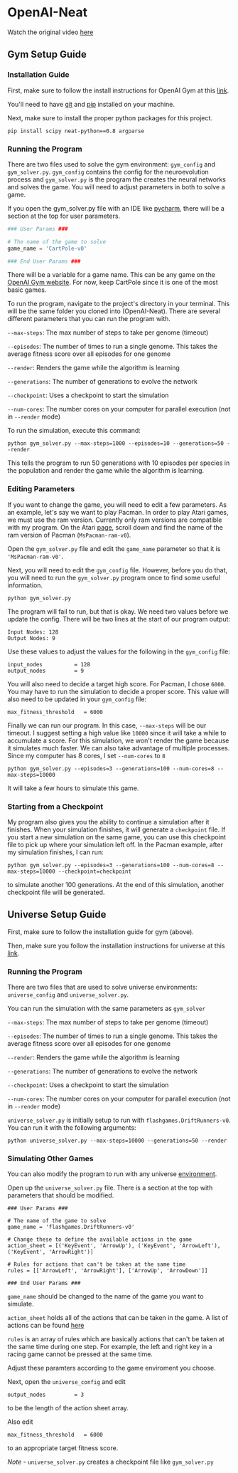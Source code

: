 # OpenAI-Neat

Watch the original video [here](https://youtu.be/o1_SkiEAjmA)

## Gym Setup Guide

### Installation Guide
First, make sure to follow the install instructions for OpenAI Gym at this [link](https://gym.openai.com/docs).

You'll need to have [git](https://git-scm.com/book/en/v2/Getting-Started-Installing-Git) and [pip](https://pip.pypa.io/en/stable/installing/) installed on your machine.

Next, make sure to install the proper python packages for this project.
```shell
pip install scipy neat-python==0.8 argparse
```

### Running the Program

There are two files used to solve the gym environment: `gym_config` and `gym_solver.py`. `gym_config` contains the config for the neuroevolution process and `gym_solver.py` is the program the creates the neural networks and solves the game. You will need to adjust parameters in both to solve a game. 

If you open the gym_solver.py file with an IDE like [pycharm](https://www.jetbrains.com/pycharm/), there will be a section at the top for user parameters. 

```python
### User Params ###

# The name of the game to solve
game_name = 'CartPole-v0'

### End User Params ###
```

There will be a variable for a game name. This can be any game on the [OpenAI Gym website](https://gym.openai.com/envs). For now, keep CartPole since it is one of the most basic games.

To run the program, navigate to the project's directory in your terminal. This will be the same folder you cloned into (OpenAI-Neat). There are several different parameters that you can run the program with.

`--max-steps`: The max number of steps to take per genome (timeout)

`--episodes`: The number of times to run a single genome. This takes the average fitness score over all episodes for one genome

`--render`: Renders the game while the algorithm is learning

`--generations`: The number of generations to evolve the network

`--checkpoint`: Uses a checkpoint to start the simulation

`--num-cores`: The number cores on your computer for parallel execution (not in `--render` mode)

To run the simulation, execute this command:

```shell
python gym_solver.py --max-steps=1000 --episodes=10 --generations=50 --render
```
This tells the program to run 50 generations with 10 episodes per species in the population and render the game while the algorithm is learning. 

### Editing Parameters
If you want to change the game, you will need to edit a few parameters. As an example, let's say we want to play Pacman. In order to play Atari games, we must use the ram version. Currently only ram versions are compatible with my program. On the Atari [page](https://gym.openai.com/envs#atari), scroll down and find the name of the ram version of Pacman (`MsPacman-ram-v0`).

Open the `gym_solver.py` file and edit the `game_name` parameter so that it is `'MsPacman-ram-v0'`. 

Next, you will need to edit the `gym_config` file. However, before you do that, you will need to run the `gym_solver.py` program once to find some useful information.

```shell
python gym_solver.py
```

The program will fail to run, but that is okay. We need two values before we update the config. 
There will be two lines at the start of our program output:

```
Input Nodes: 128
Output Nodes: 9
```

Use these values to adjust the values for the following in the `gym_config` file:

```
input_nodes          = 128
output_nodes         = 9
```

You will also need to decide a target high score. For Pacman, I chose `6000`. You may have to run the simulation to decide a proper score. This value will also need to be updated in your `gym_config` file:

```
max_fitness_threshold   = 6000
```

Finally we can run our program. In this case, `--max-steps` will be our timeout. I suggest setting a high value like `10000` since it will take a while to accumulate a score. For this simulation, we won't render the game because it simulates much faster. We can also take advantage of multiple processes. Since my computer has 8 cores, I set `--num-cores` to `8`

```
python gym_solver.py --episodes=3 --generations=100 --num-cores=8 --max-steps=10000
```

It will take a few hours to simulate this game.

### Starting from a Checkpoint

My program also gives you the ability to continue a simulation after it finishes. When your simulation finishes, it will generate a `checkpoint` file. If you start a new simulation on the same game, you can use this checkpoint file to pick up where your simulation left off. In the Pacman example, after my simulation finishes, I can run:

```
python gym_solver.py --episodes=3 --generations=100 --num-cores=8 --max-steps=10000 --checkpoint=checkpoint
```
to simulate another 100 generations. At the end of this simulation, another checkpoint file will be generated. 

## Universe Setup Guide

First, make sure to follow the installation guide for gym (above).

Then, make sure you follow the installation instructions for universe at this [link](https://github.com/openai/universe#installation).

### Running the Program

There are two files that are used to solve universe environments: `universe_config` and `universe_solver.py`. 

You can run the simulation with the same parameters as `gym_solver`

`--max-steps`: The max number of steps to take per genome (timeout)

`--episodes`: The number of times to run a single genome. This takes the average fitness score over all episodes for one genome

`--render`: Renders the game while the algorithm is learning

`--generations`: The number of generations to evolve the network

`--checkpoint`: Uses a checkpoint to start the simulation

`--num-cores`: The number cores on your computer for parallel execution (not in `--render` mode)

`universe_solver.py` is initially setup to run with `flashgames.DriftRunners-v0`. You can run it with the following arguments:

```shell
python universe_solver.py --max-steps=10000 --generations=50 --render
```
### Simulating Other Games

You can also modify the program to run with any universe [environment](https://universe.openai.com/envs#flash_games).

Open up the `universe_solver.py` file. There is a section at the top with parameters that should be modified.

```
### User Params ###

# The name of the game to solve
game_name = 'flashgames.DriftRunners-v0'

# Change these to define the available actions in the game
action_sheet = [('KeyEvent', 'ArrowUp'), ('KeyEvent', 'ArrowLeft'), ('KeyEvent', 'ArrowRight')]

# Rules for actions that can't be taken at the same time
rules = [['ArrowLeft', 'ArrowRight'], ['ArrowUp', 'ArrowDown']]

### End User Params ###
```

`game_name` should be changed to the name of the game you want to simulate.

`action_sheet` holds all of the actions that can be taken in the game. A list of actions can be found [here](https://github.com/openai/universe/blob/master/universe/vncdriver/constants.py)

`rules` is an array of rules which are basically actions that can't be taken at the same time during one step. For example, the left and right key in a racing game cannot be pressed at the same time. 

Adjust these paramters according to the game enviroment you choose.

Next, open the `universe_config` and edit
```
output_nodes         = 3
```
to be the length of the action sheet array.

Also edit 
```
max_fitness_threshold   = 6000
```
to an appropriate target fitness score.

*Note* - `universe_solver.py` creates a checkpoint file like `gym_solver.py`
